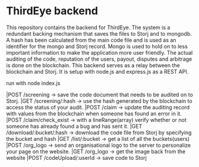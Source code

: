 # ThirdEye backend
This repository contains the backend for ThirdEye.
The system is a redundant backing mechanism that saves the files to Storj and to mongodb.
A hash has been calculated from the main code file and is used as an identifier for the mongo and Storj record.
Mongo is used to hold on to less important information to make the application more user friendly. The actual auditing of the code, reputation of the users, payout, disputes and arbitrage is done on the blockchain. This backend serves as a relay between the blockchain and Storj. It is setup with node.js and express.js as a REST API.

run with 
  node index.js
 
|POST /screening -> save the code document that needs to be audited on to Storj.
|GET  /screening/:hash  -> use the hash generated by the blockchain to access the status of your audit.
|POST /claim -> update the auditing record with values from the blockchain when someone has found an error in it.
|POST /claim/check_exist -> with a lineRange(array) verify whether or not someone has already found a bug and has sent it.
|GET  /download/:bucket/:hash -> download the code file from Storj by specifying the bucket and hash
|GET  /list/:bucket -> get a list of all the buckets(users)
|POST /org_logo -> send an organisational logo to the server to personalize your page on the website.
|GET  /org_logo -> get the image back from the website
|POST /codeUpload/:userId -> save code to Storj

 
